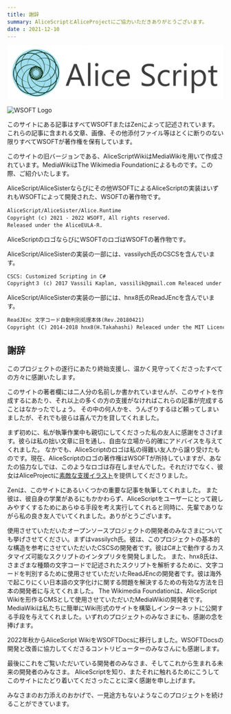 ```yaml
---
title: 謝辞
summary: AliceScriptとAliceProjectにご協力いただきありがとうございます。
date : 2021-12-10
---
```

![AliceScript Logo](media/AliceScript_logo.png)

![WSOFT Logo](/media/WSOFT-Logo.png)

このサイトにある記事はすべてWSOFTまたはZenによって記述されています。これらの記事に含まれる文章、画像、その他添付ファイル等はとくに断りのない限りすべてWSOFTが著作権を保有しています。

このサイトの旧バージョンである、AliceScriptWikiはMediaWikiを用いて作成されています。MediaWikiはThe Wikimedia Foundationによるものです。この際、ご紹介いたします。

AliceScript/AliceSisterならびにその他WSOFTによるAliceScriptの実装はいずれもWSOFTによって開発された、WSOFTの著作物です。

```txt title="ライセンス"
AliceScript/AliceSister/Alice.Runtime
Copyright (c) 2021 - 2022 WSOFT, All rights reserved.
Released under the AliceEULA-R.
```

AliceScriptのロゴならびにWSOFTのロゴはWSOFTの著作物です。

AliceScript/AliceSisterの実装の一部には、vassilych氏のCSCSを含んでいます。

```txt title="ライセンス"
CSCS: Customized Scripting in C#
Copyright３ (c) 2017 Vassili Kaplan, vassilik@gmail.com Releaced under the MIT Licence
```

AliceScript/AliceSisterの実装の一部には、hnx8氏のReadJEncを含んでいます。

```txt title="ライセンス"
ReadJEnc 文字コード自動判別処理本体(Rev.20180421)
Copyright (C) 2014-2018 hnx8(H.Takahashi) Releaced under the MIT Licence
```

## 謝辞
このプロジェクトの遂行にあたり終始支援し、温かく見守ってくださったすべての方々に感謝いたします。

このサイトの著者欄には二人分の名前しか書かれていませんが、このサイトを作成するにあたり、それ以上の多くの方の支援がなければこれらの記事が完成することはなかったでしょう。 その中の何人かを、うんざりするほど頼ってしまいましたが、それでも彼らは喜んで力を貸してくれました。

まず初めに、私が執筆作業中も親切にしてくださった私の友人に感謝をささげます。彼らは私の拙い文章に目を通し、自由な立場から的確にアドバイスを与えてくれました。 なかでも、AliceScriptのロゴは私の得難い友人から譲り受けたものです。現在、AliceScriptのロゴの著作権はWSOFTが所持していますが、あなたの協力なしでは、このようなロゴは存在しませんでした。それだけでなく、彼女はAliceProjectに[素敵な支援イラスト](https://docs.wsoft.ws/products/alice/me/#_5)を提供してくださりました。

Zenは、このサイトにあるいくつかの重要な記事を執筆してくれました。 また彼は、彼自身の学業があるにもかかわらず、AliceScriptをユーザーにとって親しみやすくするためにあらゆる手段を考え実行してくれると同時に、先輩でありながら私の良き友人でいてくれました。ありがとうございます。

使用させていただいたオープンソースプロジェクトの開発者のみなさまについても挙げさせてください。まずはvassilych氏。彼は、このプロジェクトの基本的な構造を参考にさせていただいたCSCSの開発者です。彼はC#上で動作するカスタマイズ可能なスクリプトのインタプリタを開発しました。 また、hnx8氏は、さまざまな種類の文字コードで記述されたスクリプトを解析するために、文字コードを判別するために使用させていただいたReadJEncの開発者です。彼は海外で起こりにくい日本語の文字化けに関する問題を解決するための有効な方法を日本の開発者に与えてくれました。 The Wikimedia Foundationは、AliceScript Wikiを形作るCMSとして使用させていただいたMediaWikiの開発者です。MediaWikiは私たちに簡単にWiki形式のサイトを構築しインターネットに公開する手段を与えてくれました。いずれのプロジェクトのみなさまにも、感謝の念を捧げます。

2022年秋からAliceScript WikiをWSOFTDocsに移行しました。WSOFTDocsの開発と改善に協力してくださるコントリビューターのみなさんにも感謝します。

最後にこれをご覧いただいている開発者のみなさま、そしてこれから生まれる未来の開発者のみなさま。 AliceScriptを知り、またそれに触れるためにこうしてこのサイトにたどり着いてくださったことに深く感謝を申し上げます。

みなさまのお力添えのおかげで、一見途方もないようなこのプロジェクトを続けることができています。